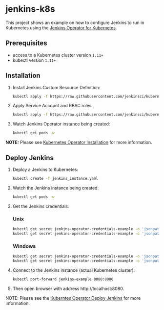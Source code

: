 # jenkins-k8s

This project shows an example on how to configure Jenkins to run in Kubernetes using the [Jenkins Operator for Kubernetes](https://github.com/jenkinsci/kubernetes-operator).

## Prerequisites

* access to a Kubernetes cluster version `1.11+`
* kubectl version `1.11+`

## Installation

1. Install Jenkins Custom Resource Definition:
    ```bash
    kubectl apply -f https://raw.githubusercontent.com/jenkinsci/kubernetes-operator/master/deploy/crds/jenkins_v1alpha2_jenkins_crd.yaml
    ```

2. Apply Service Account and RBAC roles:
    ```bash
    kubectl apply -f https://raw.githubusercontent.com/jenkinsci/kubernetes-operator/master/deploy/all-in-one-v1alpha2.yaml
    ```

3. Watch Jenkins Operator instance being created:
    ```bash
    kubectl get pods -w
    ```

**NOTE:** Please see [Kubernetes Operator Installation](https://jenkinsci.github.io/kubernetes-operator/docs/installation/) for more information.

## Deploy Jenkins

1. Deploy a Jenkins to Kubernetes:
    ```bash
    kubectl create -f jenkins_instance.yaml
    ```

2. Watch the Jenkins instance being created:
    ```bash
    kubectl get pods -w
    ```

3. Get the Jenkins credentials:
   ### Unix
    ```bash
    kubectl get secret jenkins-operator-credentials-example -o 'jsonpath={.data.user}' | base64 -d
    kubectl get secret jenkins-operator-credentials-example -o 'jsonpath={.data.password}' | base64 -d
    ```
    ### Windows
    ```bash
    kubectl get secret jenkins-operator-credentials-example -o 'jsonpath={.data.user}' | certutil -decode
    kubectl get secret jenkins-operator-credentials-example -o 'jsonpath={.data.password}' | certutil -decode
    ```

4. Connect to the Jenkins instance (actual Kubernetes cluster):
    ```bash
    kubectl port-forward jenkins-example 8080:8080
    ```

5. Then open browser with address http://localhost:8080.

NOTE: Please see the [Kuberntes Operator Deploy Jenkins](https://jenkinsci.github.io/kubernetes-operator/docs/getting-started/latest/deploy-jenkins/) for more information.
